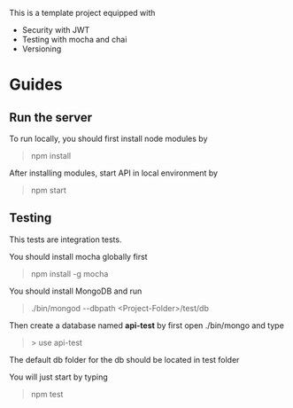 This is a template project equipped with

* Security with JWT
* Testing with mocha and chai
* Versioning


# Guides

## Run the server

To run locally, you should first install node modules by

> npm install

After installing modules, start API in local environment by

> npm start


## Testing

This tests are integration tests.

You should install mocha globally first

> npm install -g mocha

You should install MongoDB and run

> ./bin/mongod --dbpath \<Project-Folder\>/test/db

Then create a database named **api-test** by first open ./bin/mongo and type

> \> use api-test

The default db folder for the db should be located in test folder

You will just start by typing

> npm test